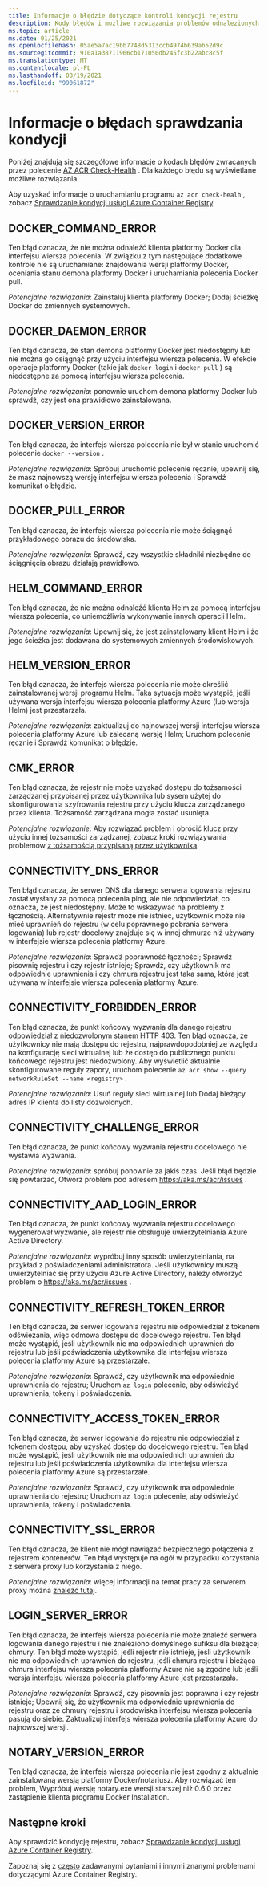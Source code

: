 ```yaml
---
title: Informacje o błędzie dotyczące kontroli kondycji rejestru
description: Kody błędów i możliwe rozwiązania problemów odnalezionych przez uruchomienie polecenia AZ ACR Check-Health Diagnostic w Azure Container Registry
ms.topic: article
ms.date: 01/25/2021
ms.openlocfilehash: 05ae5a7ac19bb7748d5313ccb4974b639ab52d9c
ms.sourcegitcommit: 910a1a38711966cb171050db245fc3b22abc8c5f
ms.translationtype: MT
ms.contentlocale: pl-PL
ms.lasthandoff: 03/19/2021
ms.locfileid: "99061872"
---
```

# <a name="health-check-error-reference"></a>Informacje o błędach sprawdzania kondycji

Poniżej znajdują się szczegółowe informacje o kodach błędów zwracanych przez polecenie [AZ ACR Check-Health][az-acr-check-health] . Dla każdego błędu są wyświetlane możliwe rozwiązania.

Aby uzyskać informacje o uruchamianiu programu `az acr check-healh` , zobacz [Sprawdzanie kondycji usługi Azure Container Registry](container-registry-check-health.md).

## <a name="docker_command_error"></a>DOCKER_COMMAND_ERROR

Ten błąd oznacza, że nie można odnaleźć klienta platformy Docker dla interfejsu wiersza polecenia. W związku z tym następujące dodatkowe kontrole nie są uruchamiane: znajdowania wersji platformy Docker, oceniania stanu demona platformy Docker i uruchamiania polecenia Docker pull.

*Potencjalne rozwiązania*: Zainstaluj klienta platformy Docker; Dodaj ścieżkę Docker do zmiennych systemowych.

## <a name="docker_daemon_error"></a>DOCKER_DAEMON_ERROR

Ten błąd oznacza, że stan demona platformy Docker jest niedostępny lub nie można go osiągnąć przy użyciu interfejsu wiersza polecenia. W efekcie operacje platformy Docker (takie jak `docker login` i `docker pull` ) są niedostępne za pomocą interfejsu wiersza polecenia.

*Potencjalne rozwiązania*: ponownie uruchom demona platformy Docker lub sprawdź, czy jest ona prawidłowo zainstalowana.

## <a name="docker_version_error"></a>DOCKER_VERSION_ERROR

Ten błąd oznacza, że interfejs wiersza polecenia nie był w stanie uruchomić polecenie `docker --version` .

*Potencjalne rozwiązania*: Spróbuj uruchomić polecenie ręcznie, upewnij się, że masz najnowszą wersję interfejsu wiersza polecenia i Sprawdź komunikat o błędzie.

## <a name="docker_pull_error"></a>DOCKER_PULL_ERROR

Ten błąd oznacza, że interfejs wiersza polecenia nie może ściągnąć przykładowego obrazu do środowiska.

*Potencjalne rozwiązania*: Sprawdź, czy wszystkie składniki niezbędne do ściągnięcia obrazu działają prawidłowo.

## <a name="helm_command_error"></a>HELM_COMMAND_ERROR

Ten błąd oznacza, że nie można odnaleźć klienta Helm za pomocą interfejsu wiersza polecenia, co uniemożliwia wykonywanie innych operacji Helm.

*Potencjalne rozwiązania*: Upewnij się, że jest zainstalowany klient Helm i że jego ścieżka jest dodawana do systemowych zmiennych środowiskowych.

## <a name="helm_version_error"></a>HELM_VERSION_ERROR

Ten błąd oznacza, że interfejs wiersza polecenia nie może określić zainstalowanej wersji programu Helm. Taka sytuacja może wystąpić, jeśli używana wersja interfejsu wiersza polecenia platformy Azure (lub wersja Helm) jest przestarzała.

*Potencjalne rozwiązania*: zaktualizuj do najnowszej wersji interfejsu wiersza polecenia platformy Azure lub zalecaną wersję Helm; Uruchom polecenie ręcznie i Sprawdź komunikat o błędzie.

## <a name="cmk_error"></a>CMK_ERROR

Ten błąd oznacza, że rejestr nie może uzyskać dostępu do tożsamości zarządzanej przypisanej przez użytkownika lub sysem użytej do skonfigurowania szyfrowania rejestru przy użyciu klucza zarządzanego przez klienta. Tożsamość zarządzana mogła zostać usunięta.  

*Potencjalne rozwiązanie*: Aby rozwiązać problem i obrócić klucz przy użyciu innej tożsamości zarządzanej, zobacz kroki rozwiązywania problemów [z tożsamością przypisaną przez użytkownika](container-registry-customer-managed-keys.md#troubleshoot).

## <a name="connectivity_dns_error"></a>CONNECTIVITY_DNS_ERROR

Ten błąd oznacza, że serwer DNS dla danego serwera logowania rejestru został wysłany za pomocą polecenia ping, ale nie odpowiedział, co oznacza, że jest niedostępny. Może to wskazywać na problemy z łącznością. Alternatywnie rejestr może nie istnieć, użytkownik może nie mieć uprawnień do rejestru (w celu poprawnego pobrania serwera logowania) lub rejestr docelowy znajduje się w innej chmurze niż używany w interfejsie wiersza polecenia platformy Azure.

*Potencjalne rozwiązania*: Sprawdź poprawność łączności; Sprawdź pisownię rejestru i czy rejestr istnieje; Sprawdź, czy użytkownik ma odpowiednie uprawnienia i czy chmura rejestru jest taka sama, która jest używana w interfejsie wiersza polecenia platformy Azure.

## <a name="connectivity_forbidden_error"></a>CONNECTIVITY_FORBIDDEN_ERROR

Ten błąd oznacza, że punkt końcowy wyzwania dla danego rejestru odpowiedział z niedozwolonym stanem HTTP 403. Ten błąd oznacza, że użytkownicy nie mają dostępu do rejestru, najprawdopodobniej ze względu na konfigurację sieci wirtualnej lub że dostęp do publicznego punktu końcowego rejestru jest niedozwolony. Aby wyświetlić aktualnie skonfigurowane reguły zapory, uruchom polecenie `az acr show --query networkRuleSet --name <registry>` .

*Potencjalne rozwiązania*: Usuń reguły sieci wirtualnej lub Dodaj bieżący adres IP klienta do listy dozwolonych.

## <a name="connectivity_challenge_error"></a>CONNECTIVITY_CHALLENGE_ERROR

Ten błąd oznacza, że punkt końcowy wyzwania rejestru docelowego nie wystawia wyzwania.

*Potencjalne rozwiązania*: spróbuj ponownie za jakiś czas. Jeśli błąd będzie się powtarzać, Otwórz problem pod adresem https://aka.ms/acr/issues .

## <a name="connectivity_aad_login_error"></a>CONNECTIVITY_AAD_LOGIN_ERROR

Ten błąd oznacza, że punkt końcowy wyzwania rejestru docelowego wygenerował wyzwanie, ale rejestr nie obsługuje uwierzytelniania Azure Active Directory.

*Potencjalne rozwiązania*: wypróbuj inny sposób uwierzytelniania, na przykład z poświadczeniami administratora. Jeśli użytkownicy muszą uwierzytelniać się przy użyciu Azure Active Directory, należy otworzyć problem o https://aka.ms/acr/issues .

## <a name="connectivity_refresh_token_error"></a>CONNECTIVITY_REFRESH_TOKEN_ERROR

Ten błąd oznacza, że serwer logowania rejestru nie odpowiedział z tokenem odświeżania, więc odmowa dostępu do docelowego rejestru. Ten błąd może wystąpić, jeśli użytkownik nie ma odpowiednich uprawnień do rejestru lub jeśli poświadczenia użytkownika dla interfejsu wiersza polecenia platformy Azure są przestarzałe.

*Potencjalne rozwiązania*: Sprawdź, czy użytkownik ma odpowiednie uprawnienia do rejestru; Uruchom `az login` polecenie, aby odświeżyć uprawnienia, tokeny i poświadczenia.

## <a name="connectivity_access_token_error"></a>CONNECTIVITY_ACCESS_TOKEN_ERROR

Ten błąd oznacza, że serwer logowania do rejestru nie odpowiedział z tokenem dostępu, aby uzyskać dostęp do docelowego rejestru. Ten błąd może wystąpić, jeśli użytkownik nie ma odpowiednich uprawnień do rejestru lub jeśli poświadczenia użytkownika dla interfejsu wiersza polecenia platformy Azure są przestarzałe.

*Potencjalne rozwiązania*: Sprawdź, czy użytkownik ma odpowiednie uprawnienia do rejestru; Uruchom `az login` polecenie, aby odświeżyć uprawnienia, tokeny i poświadczenia.

## <a name="connectivity_ssl_error"></a>CONNECTIVITY_SSL_ERROR

Ten błąd oznacza, że klient nie mógł nawiązać bezpiecznego połączenia z rejestrem kontenerów. Ten błąd występuje na ogół w przypadku korzystania z serwera proxy lub korzystania z niego.

*Potencjalne rozwiązania*: więcej informacji na temat pracy za serwerem proxy można [znaleźć tutaj](/cli/azure/use-cli-effectively).

## <a name="login_server_error"></a>LOGIN_SERVER_ERROR

Ten błąd oznacza, że interfejs wiersza polecenia nie może znaleźć serwera logowania danego rejestru i nie znaleziono domyślnego sufiksu dla bieżącej chmury. Ten błąd może wystąpić, jeśli rejestr nie istnieje, jeśli użytkownik nie ma odpowiednich uprawnień do rejestru, jeśli chmura rejestru i bieżąca chmura interfejsu wiersza polecenia platformy Azure nie są zgodne lub jeśli wersja interfejsu wiersza polecenia platformy Azure jest przestarzała.

*Potencjalne rozwiązania*: Sprawdź, czy pisownia jest poprawna i czy rejestr istnieje; Upewnij się, że użytkownik ma odpowiednie uprawnienia do rejestru oraz że chmury rejestru i środowiska interfejsu wiersza polecenia pasują do siebie. Zaktualizuj interfejs wiersza polecenia platformy Azure do najnowszej wersji.

## <a name="notary_version_error"></a>NOTARY_VERSION_ERROR

Ten błąd oznacza, że interfejs wiersza polecenia nie jest zgodny z aktualnie zainstalowaną wersją platformy Docker/notariusz. Aby rozwiązać ten problem, Wypróbuj wersję notary.exe wersji starszej niż 0.6.0 przez zastąpienie klienta programu Docker Installation.

## <a name="next-steps"></a>Następne kroki

Aby sprawdzić kondycję rejestru, zobacz [Sprawdzanie kondycji usługi Azure Container Registry](container-registry-check-health.md).

Zapoznaj się z [często](container-registry-faq.md) zadawanymi pytaniami i innymi znanymi problemami dotyczącymi Azure Container Registry.





<!-- LINKS - internal -->
[az-acr-check-health]: /cli/azure/acr#az-acr-check-health
